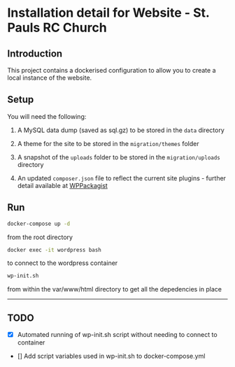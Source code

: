 # Installation detail for Website - St. Pauls RC Church #

## Introduction ##

This project contains a dockerised configuration to allow you to create a local instance of the website.

## Setup ##

You will need the following:

1) A MySQL data dump (saved as sql.gz) to be stored in the `data` directory

2) A theme for the site to be stored in the `migration/themes` folder

3) A snapshot of the `uploads` folder to be stored in the `migration/uploads` directory

4) An updated `composer.json` file to reflect the current site plugins - further detail available at [WPPackagist](https://wpackagist.org/)

## Run ##

```bash
docker-compose up -d
``` 
from the root directory

```bash
docker exec -it wordpress bash
```
to connect to the wordpress container

```bash
wp-init.sh
```
from within the var/www/html directory to get all the depedencies in place

***

## TODO ##

- [x] Automated running of wp-init.sh script without needing to connect to container
- [] Add script variables used in wp-init.sh to docker-compose.yml
